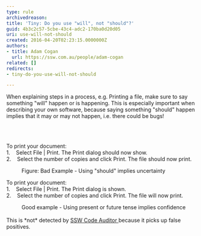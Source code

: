 ```yaml
---
type: rule
archivedreason: 
title: 'Tiny: Do you use "will", not "should"?'
guid: 4b3c2c57-5cbe-43c4-adc2-170ba0d20d05
uri: use-will-not-should
created: 2016-04-20T02:23:15.0000000Z
authors:
- title: Adam Cogan
  url: https://ssw.com.au/people/adam-cogan
related: []
redirects:
- tiny-do-you-use-will-not-should

---
```



<p>​​When explaining steps in a process, e.g. Printing a file, make sure to say something &quot;will&quot; happen or is happening. This is especially important when describing your own software, because saying something &quot;should&quot; happen implies that it may or may not happen, i.e. there could be bugs!</p>
<br><excerpt class='endintro'></excerpt><br>
<p class="ssw15-rteElement-GreyBox">​To print your document&#58;<br>1.&#160;&#160;&#160; Select&#160;File | Print. The Print dialog should now show.<br>2.&#160;&#160;&#160; Select the number of copies and click&#160;Print. The file should now print.</p><dd class="ssw15-rteElement-FigureBad">Figure&#58; Bad Example - Using &quot;should&quot; implies uncertainty</dd><p class="ssw15-rteElement-GreyBox">To print your document&#58;<br>1.&#160;&#160;&#160; Select&#160;File | Print. The Print dialog is shown.<br>2.&#160;&#160;&#160; Select the number of copies and click&#160;Print. The file will now print.​</p><dd class="ssw15-rteElement-FigureGood">Good example - Using present or future tense implies confidence</dd><br>This is *not* detected by&#160;<a href="https&#58;//www.ssw.com.au/ssw/CodeAuditor/">SSW Code Auditor&#160;​</a>because it picks up false positives.​


